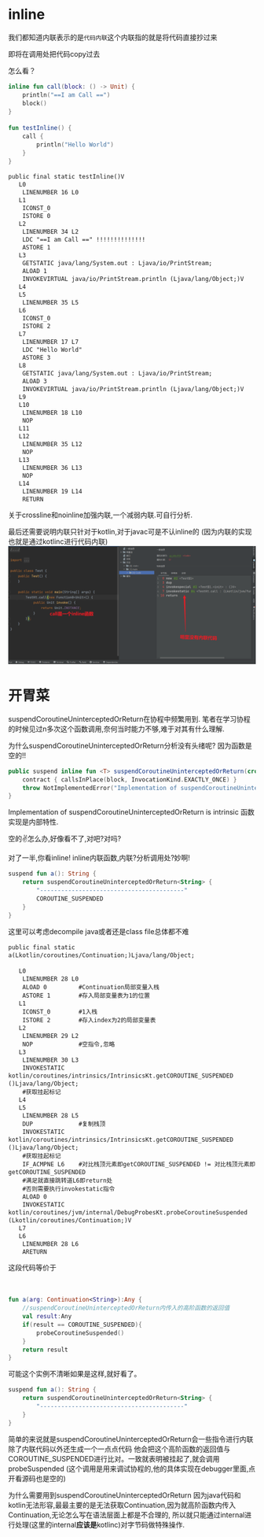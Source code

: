 # inline

我们都知道内联表示的是`代码内联`这个内联指的就是将代码直接抄过来

即将在调用处把代码copy过去

怎么看？

```kotlin
inline fun call(block: () -> Unit) {
    println("==I am Call ==")
    block()
}

fun testInline() {
    call {
        println("Hello World")
    }
}
```

```
public final static testInline()V
   L0
    LINENUMBER 16 L0
   L1
    ICONST_0
    ISTORE 0
   L2
    LINENUMBER 34 L2
    LDC "==I am Call ==" !!!!!!!!!!!!!!
    ASTORE 1
   L3
    GETSTATIC java/lang/System.out : Ljava/io/PrintStream;
    ALOAD 1
    INVOKEVIRTUAL java/io/PrintStream.println (Ljava/lang/Object;)V
   L4
   L5
    LINENUMBER 35 L5
   L6
    ICONST_0
    ISTORE 2
   L7
    LINENUMBER 17 L7
    LDC "Hello World"
    ASTORE 3
   L8
    GETSTATIC java/lang/System.out : Ljava/io/PrintStream;
    ALOAD 3
    INVOKEVIRTUAL java/io/PrintStream.println (Ljava/lang/Object;)V
   L9
   L10
    LINENUMBER 18 L10
    NOP
   L11
   L12
    LINENUMBER 35 L12
    NOP
   L13
    LINENUMBER 36 L13
    NOP
   L14
    LINENUMBER 19 L14
    RETURN
```

关于crossline和noinline加强内联,一个减弱内联.可自行分析.

最后还需要说明内联只针对于kotlin,对于javac可是不认inline的
(因为内联的实现也就是通过kotlinc进行代码内联)
![img.png](img/img.png)


# 开胃菜

suspendCoroutineUninterceptedOrReturn在协程中频繁用到.
笔者在学习协程的时候见过n多次这个函数调用,奈何当时能力不够,难于对其有什么理解.

为什么suspendCoroutineUninterceptedOrReturn分析没有头绪呢?
因为函数是空的!!

```kotlin
public suspend inline fun <T> suspendCoroutineUninterceptedOrReturn(crossinline block: (Continuation<T>) -> Any?): T {
    contract { callsInPlace(block, InvocationKind.EXACTLY_ONCE) }
    throw NotImplementedError("Implementation of suspendCoroutineUninterceptedOrReturn is intrinsic")
}
```

Implementation of suspendCoroutineUninterceptedOrReturn is intrinsic
函数实现是内部特性.

空的✌怎么办,好像看不了,对吧?对吗?

对了一半,你看inline!  inline内联函数,内联?分析调用处?妙啊!

```kotlin
suspend fun a(): String {
    return suspendCoroutineUninterceptedOrReturn<String> {
        "-----------------------------------------"
        COROUTINE_SUSPENDED
    }
}
```

这里可以考虑decompile java或者还是class file总体都不难

```
public final static a(Lkotlin/coroutines/Continuation;)Ljava/lang/Object;

   L0
    LINENUMBER 28 L0
    ALOAD 0         #Continuation局部变量入栈
    ASTORE 1        #存入局部变量表为1的位置
   L1
    ICONST_0        #1入栈
    ISTORE 2        #存入index为2的局部变量表
   L2
    LINENUMBER 29 L2
    NOP             #空指令,忽略
   L3
    LINENUMBER 30 L3
    INVOKESTATIC kotlin/coroutines/intrinsics/IntrinsicsKt.getCOROUTINE_SUSPENDED ()Ljava/lang/Object;
    #获取挂起标记
   L4
   L5
    LINENUMBER 28 L5
    DUP             #复制栈顶
    INVOKESTATIC kotlin/coroutines/intrinsics/IntrinsicsKt.getCOROUTINE_SUSPENDED ()Ljava/lang/Object;
    #获取挂起标记
    IF_ACMPNE L6    #对比栈顶元素即getCOROUTINE_SUSPENDED != 对比栈顶元素即getCOROUTINE_SUSPENDED
    #满足就直接跳转道L6即return处
    #否则需要执行invokestatic指令
    ALOAD 0         
    INVOKESTATIC kotlin/coroutines/jvm/internal/DebugProbesKt.probeCoroutineSuspended (Lkotlin/coroutines/Continuation;)V
   L7
   L6
    LINENUMBER 28 L6
    ARETURN
```

这段代码等价于

```kotlin


fun a(arg: Continuation<String>):Any {
    //suspendCoroutineUninterceptedOrReturn内传入的高阶函数的返回值
    val result:Any
    if(result == COROUTINE_SUSPENDED){
        probeCoroutineSuspended()
    }
    return result 
}
```
可能这个实例不清晰如果是这样,就好看了。
```kotlin
suspend fun a(): String {
    return suspendCoroutineUninterceptedOrReturn<String> {
        "-----------------------------------------"
    }
}
```

简单的来说就是suspendCoroutineUninterceptedOrReturn会一些指令进行内联
除了内联代码以外还生成一个一点点代码
他会把这个高阶函数的返回值与COROUTINE_SUSPENDED进行比对。一致就表明被挂起了,就会调用probeSuspended
(这个调用是用来调试协程的,他的具体实现在debugger里面,点开看源码也是空的)


为什么需要用到suspendCoroutineUninterceptedOrReturn
因为java代码和kotlin无法形容,最最主要的是无法获取Continuation,因为就高阶函数内传入Continuation,无论怎么写在语法层面上都是不合理的,
所以就只能通过internal进行处理(这里的internal**应该是**kotlinc)对字节码做特殊操作.